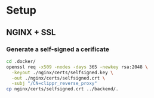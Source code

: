 # Setup

## NGINX + SSL

### Generate a self-signed a cerificate

```sh
cd .docker/
openssl req -x509 -nodes -days 365 -newkey rsa:2048 \
  -keyout ./nginx/certs/selfsigned.key \
  -out ./nginx/certs/selfsigned.crt \
  -subj "/CN=clippr_reverse_proxy"
cp nginx/certs/selfsigned.crt ../backend/.
```
